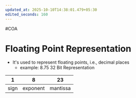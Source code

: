 ```yaml
---
updated_at: 2025-10-10T14:38:01.479+05:30
edited_seconds: 160
---
```

#COA 
# Floating Point Representation
- It's used to represent floating points, i.e., decimal places
	- example: 8.75
32 Bit Representation

| 1    | 8        | 23        |
| ---- | -------- | --------- |
| sign | exponent |  mantissa |
